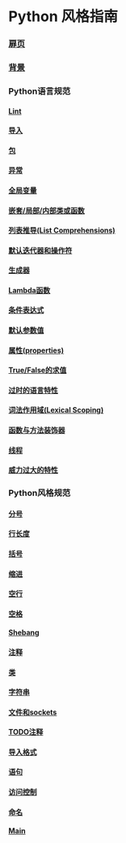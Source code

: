 # Python 风格指南

### [扉页](https://zh-google-styleguide.readthedocs.io/en/latest/google-python-styleguide/)

### [背景](https://zh-google-styleguide.readthedocs.io/en/latest/google-python-styleguide/background/)

### Python语言规范

#### [Lint](https://zh-google-styleguide.readthedocs.io/en/latest/google-python-styleguide/python_language_rules/#lint)

#### [导入](https://zh-google-styleguide.readthedocs.io/en/latest/google-python-styleguide/python_language_rules/#id1)

#### [包](https://zh-google-styleguide.readthedocs.io/en/latest/google-python-styleguide/python_language_rules/#id2)

#### [异常](https://zh-google-styleguide.readthedocs.io/en/latest/google-python-styleguide/python_language_rules/#id3)

#### [全局变量](https://zh-google-styleguide.readthedocs.io/en/latest/google-python-styleguide/python_language_rules/#id4)

#### [嵌套/局部/内部类或函数](https://zh-google-styleguide.readthedocs.io/en/latest/google-python-styleguide/python_language_rules/#id5)

#### [列表推导(List Comprehensions)](https://zh-google-styleguide.readthedocs.io/en/latest/google-python-styleguide/python_language_rules/#list-comprehensions)

#### [默认迭代器和操作符](https://zh-google-styleguide.readthedocs.io/en/latest/google-python-styleguide/python_language_rules/#id6)

#### [生成器](https://zh-google-styleguide.readthedocs.io/en/latest/google-python-styleguide/python_language_rules/#id7)

#### [Lambda函数](https://zh-google-styleguide.readthedocs.io/en/latest/google-python-styleguide/python_language_rules/#lambda)

#### [条件表达式](https://zh-google-styleguide.readthedocs.io/en/latest/google-python-styleguide/python_language_rules/#id8)

#### [默认参数值](https://zh-google-styleguide.readthedocs.io/en/latest/google-python-styleguide/python_language_rules/#id9)

#### [属性(properties)](https://zh-google-styleguide.readthedocs.io/en/latest/google-python-styleguide/python_language_rules/#properties)

#### [True/False的求值](https://zh-google-styleguide.readthedocs.io/en/latest/google-python-styleguide/python_language_rules/#true-false)

#### [过时的语言特性](https://zh-google-styleguide.readthedocs.io/en/latest/google-python-styleguide/python_language_rules/#id11)

#### [词法作用域(Lexical Scoping)](https://zh-google-styleguide.readthedocs.io/en/latest/google-python-styleguide/python_language_rules/#lexical-scoping)

#### [函数与方法装饰器](https://zh-google-styleguide.readthedocs.io/en/latest/google-python-styleguide/python_language_rules/#id12)

#### [线程](https://zh-google-styleguide.readthedocs.io/en/latest/google-python-styleguide/python_language_rules/#id14)

#### [威力过大的特性](https://zh-google-styleguide.readthedocs.io/en/latest/google-python-styleguide/python_language_rules/#id15)

### Python风格规范

#### [分号](https://zh-google-styleguide.readthedocs.io/en/latest/google-python-styleguide/python_style_rules/#id1)

#### [行长度](https://zh-google-styleguide.readthedocs.io/en/latest/google-python-styleguide/python_style_rules/#line-length)

#### [括号](https://zh-google-styleguide.readthedocs.io/en/latest/google-python-styleguide/python_style_rules/#id4)

#### [缩进](https://zh-google-styleguide.readthedocs.io/en/latest/google-python-styleguide/python_style_rules/#indentation)

#### [空行](https://zh-google-styleguide.readthedocs.io/en/latest/google-python-styleguide/python_style_rules/#id6)

#### [空格](https://zh-google-styleguide.readthedocs.io/en/latest/google-python-styleguide/python_style_rules/#id7)

#### [Shebang](https://zh-google-styleguide.readthedocs.io/en/latest/google-python-styleguide/python_style_rules/#shebang)

#### [注释](https://zh-google-styleguide.readthedocs.io/en/latest/google-python-styleguide/python_style_rules/#comments)

#### [类](https://zh-google-styleguide.readthedocs.io/en/latest/google-python-styleguide/python_style_rules/#id11)

#### [字符串](https://zh-google-styleguide.readthedocs.io/en/latest/google-python-styleguide/python_style_rules/#id12)

#### [文件和sockets](https://zh-google-styleguide.readthedocs.io/en/latest/google-python-styleguide/python_style_rules/#sockets)

#### [TODO注释](https://zh-google-styleguide.readthedocs.io/en/latest/google-python-styleguide/python_style_rules/#todo)

#### [导入格式](https://zh-google-styleguide.readthedocs.io/en/latest/google-python-styleguide/python_style_rules/#id13)

#### [语句](https://zh-google-styleguide.readthedocs.io/en/latest/google-python-styleguide/python_style_rules/#id14)

#### [访问控制](https://zh-google-styleguide.readthedocs.io/en/latest/google-python-styleguide/python_style_rules/#id15)

#### [命名](https://zh-google-styleguide.readthedocs.io/en/latest/google-python-styleguide/python_style_rules/#id16)

#### [Main](https://zh-google-styleguide.readthedocs.io/en/latest/google-python-styleguide/python_style_rules/#main)

